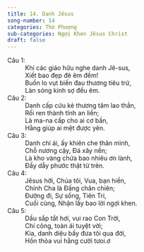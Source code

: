 ```yaml
---
title: 14. Danh Jêsus
song-number: 14
categories: Thờ Phượng
sub-categories: Ngợi Khen Jêsus Christ
draft: false
---
```

<dl><dt>Câu 1:</dt><dd data-verse="1">Khi các giáo hữu nghe danh Jê-sus, <br/>Xiết bao đẹp đẽ êm đềm! <br/>Buồn lo vụt biến đau thương tiêu trừ, <br/>Làn sóng kinh sợ đều êm. </dd><dt>Câu 2:</dt><dd data-verse="2">Danh cấp cứu kẻ thương tâm lao thần, <br/>Rối ren thành tĩnh an liền; <br/>Là ma-na cấp cho ai cơ bần, <br/>Hằng giúp ai mệt được yên. </dd><dt>Câu 3:</dt><dd data-verse="3">Danh chí ái, ấy khiên che thân mình, <br/>Chỗ nương cậy, Đá xây nền; <br/>Là kho vàng chứa bao nhiêu ơn lành, <br/>Đầy dẫy phước thật từ trên. </dd><dt>Câu 4:</dt><dd data-verse="4">Jêsus hỡi, Chúa tôi, Vua, bạn hiền, <br/>Chính Cha là Đấng chăn chiên; <br/>Đường đi, Sự sống, Tiên Tri, <br/>Cuối cùng, Nhận lấy bao lời ngợi khen. </dd><dt>Câu 5:</dt><dd data-verse="5">Dầu sắp tắt hơi, vui rao Con Trời, <br/>Chí công, toàn ái tuyệt vời; <br/>Kìa, danh diệu bấy đưa tôi qua đời, <br/>Hồn thỏa vui hằng cười tưoi.ơ </dd></dl>